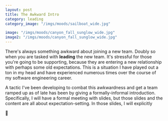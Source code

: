 ```yaml
---
layout: post
title: The Awkward Intro
category: leading
category_image: "/imgs/moods/sailboat_wide.jpg"

image: "/imgs/moods/canyon_fall_sunglow_wide.jpg"
image2: "/imgs/moods/canyon_fall_sunglow_wide.jpg"
---
```


There's always something awkward about joining a new team. Doubly so when you are tasked with **leading** the new team. It's stressful for those you're going to be supporting, because they are entering a new relationship with perhaps some old expectations. This is a situation I have played out a ton in my head and have experienced numerous times over the course of my software engineering career.  

A tactic I've been developing to combat this awkwardness and get a team ramped up as of late has been by giving a formally-informal introduction. Specifically, I will have a formal meeting with slides, but those slides and the content are all about expectation-setting. In those slides, I will explicitly 

🤠